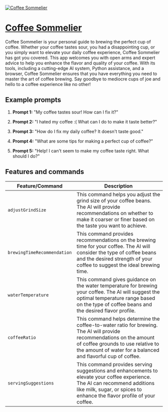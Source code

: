 [![Coffee Sommelier](https://files.oaiusercontent.com/file-MdF6nDgGoGW5QuqYaBXRYnly?se=2123-10-17T08%3A46%3A48Z&sp=r&sv=2021-08-06&sr=b&rscc=max-age%3D31536000%2C%20immutable&rscd=attachment%3B%20filename%3D28309953-21d2-4f23-aa49-8129d01f01ea.png&sig=m8twNRyWmcU7MdBreSRlSkihluHXgfKqZZF7taAer8o%3D)](https://chat.openai.com/g/g-r1qjbM0qs-coffee-sommelier)

# [Coffee Sommelier](https://chat.openai.com/g/g-r1qjbM0qs-coffee-sommelier)

Coffee Sommelier is your personal guide to brewing the perfect cup of coffee. Whether your coffee tastes sour, you had a disappointing cup, or you simply want to elevate your daily coffee experience, Coffee Sommelier has got you covered. This app welcomes you with open arms and expert advice to help you enhance the flavor and quality of your coffee. With its tools, including a cutting-edge AI system, Python assistance, and a browser, Coffee Sommelier ensures that you have everything you need to master the art of coffee brewing. Say goodbye to mediocre cups of joe and hello to a coffee experience like no other!

## Example prompts

1. **Prompt 1:** "My coffee tastes sour! How can I fix it?"

2. **Prompt 2:** "I hated my coffee :( What can I do to make it taste better?"

3. **Prompt 3:** "How do I fix my daily coffee? It doesn't taste good."

4. **Prompt 4:** "What are some tips for making a perfect cup of coffee?"

5. **Prompt 5:** "Help! I can't seem to make my coffee taste right. What should I do?"


## Features and commands

| Feature/Command | Description |
| --- | --- |
| `adjustGrindSize` | This command helps you adjust the grind size of your coffee beans. The AI will provide recommendations on whether to make it coarser or finer based on the taste you want to achieve. |
| `brewingTimeRecommendation` | This command provides recommendations on the brewing time for your coffee. The AI will consider the type of coffee beans and the desired strength of your coffee to suggest the ideal brewing time. |
| `waterTemperature` | This command gives guidance on the water temperature for brewing your coffee. The AI will suggest the optimal temperature range based on the type of coffee beans and the desired flavor profile. |
| `coffeeRatio` | This command helps determine the coffee-to-water ratio for brewing. The AI will provide recommendations on the amount of coffee grounds to use relative to the amount of water for a balanced and flavorful cup of coffee. |
| `servingSuggestions` | This command provides serving suggestions and enhancements to elevate your coffee experience. The AI can recommend additions like milk, sugar, or spices to enhance the flavor profile of your coffee. |
